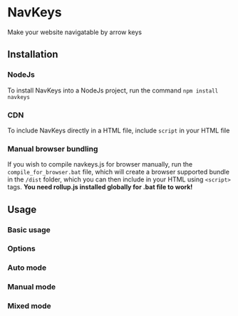 # NavKeys
 Make your website navigatable by arrow keys

## Installation

### NodeJs
To install NavKeys into a NodeJs project, run the command `npm install navkeys`

### CDN
To include NavKeys directly in a HTML file, include `script` in your HTML file

### Manual browser bundling
If you wish to compile navkeys.js for browser manually, run the `compile_for_browser.bat` file, which will create a browser supported bundle in the `/dist` folder, which you can then include in your HTML using `<script>` tags. **You need rollup.js installed globally for .bat file to work!**

## Usage

### Basic usage

### Options

### Auto mode

### Manual mode

### Mixed mode

